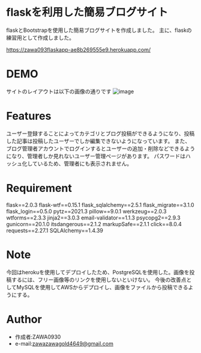# flaskを利用した簡易ブログサイト
flaskとBootstrapを使用した簡易ブログサイトを作成しました。
主に、flaskの練習用として作成しました。


https://zawa093flaskapp-ae8b269555e9.herokuapp.com/

# DEMO
サイトのレイアウトは以下の画像の通りです
![image](https://github.com/ZAWA0930/flask_practice/assets/93305831/f7bbf071-26e6-4210-accd-828c62c8a53b)


# Features
ユーザー登録することによってカテゴリとブログ投稿ができるようになり、投稿した記事は投稿したユーザーでしか編集できないようになっています。
また、ブログ管理者アカウントでログインするとユーザーの追加・削除などできるようになり、管理者しか見れないユーザー管理ページがあります。
パスワードはハッシュ化しているため、管理者にも表示されません。
# Requirement

flask==2.0.3
flask-wtf==0.15.1
flask_sqlalchemy==2.5.1
flask_migrate==3.1.0
flask_login==0.5.0
pytz==2021.3
pillow==9.0.1
werkzeug==2.0.3
wtforms==2.3.3
jinja2==3.0.3
email-validator==1.1.3
psycopg2==2.9.3
gunicorn==20.1.0
itsdangerous==2.1.2
markupSafe==2.1.1
click==8.0.4
requests==2.27.1
SQLAlchemy==1.4.39


# Note

今回はherokuを使用してデプロイしたため、PostgreSQLを使用した。画像を投稿するには、フリー画像等のリンクを使用しないといけない。
今後の改善点としてMySQLを使用してAWSからデプロイし、画像をファイルから投稿できるようにする。

# Author

* 作成者:ZAWA0930
* e-mail:zawazawagold4649@gmail.com


